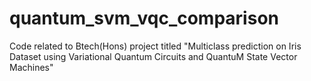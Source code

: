 # quantum_svm_vqc_comparison
Code related to Btech(Hons) project titled "Multiclass prediction on Iris Dataset using Variational  Quantum Circuits and QuantuM State Vector Machines"
